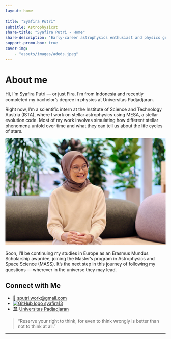 ```yaml
---
layout: home

title: "Syafira Putri"
subtitle: Astrophysicst
share-title: "Syafira Putri - Home"
share-description: "Early-career astrophysics enthusiast and physics graduate. Passionate about understanding stars and the universe through simulations and study."
support-promo-box: true
cover-img:
    - "assets/images/adeds.jpeg"
---
```


# About me

Hi, I’m Syafira Putri — or just Fira. I’m from Indonesia and recently completed my bachelor’s degree in physics at Universitas Padjadjaran.

Right now, I’m a scientific intern at the Institute of Science and Technology Austria (ISTA), where I work on stellar astrophysics using MESA, a stellar evolution code. Most of my work involves simulating how different stellar phenomena unfold over time and what they can tell us about the life cycles of stars.

![Syafira Putri](assets/images/fira.jpeg)

Soon, I’ll be continuing my studies in Europe as an Erasmus Mundus Scholarship awardee, joining the Master’s program in Astrophysics and Space Science (MASS). It’s the next step in this journey of following my questions — wherever in the universe they may lead.

## Connect with Me

- 📧 [sputri.work@gmail.com](mailto:sputri.work@gmail.com)
- [![GitHub logo](https://upload.wikimedia.org/wikipedia/commons/thumb/9/91/Octicons-mark-github.svg/16px-Octicons-mark-github.svg.png) syafira13](https://github.com/syafira13)
- 🏛 [Universitas Padjadjaran](https://www.unpad.ac.id/)


> “Reserve your right to think, for even to think wrongly is better than not to think at all.”

---
